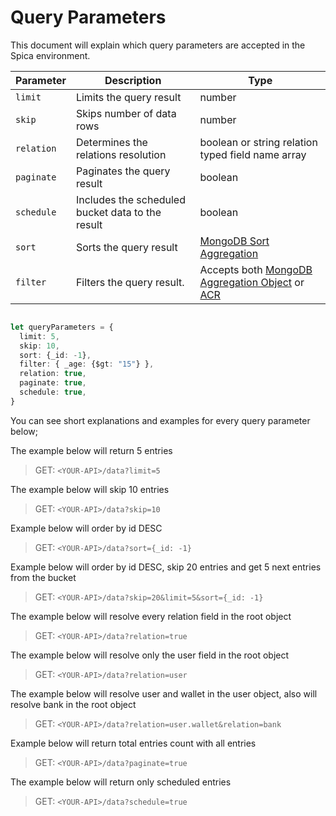 # Query Parameters

This document will explain which query parameters are accepted in the Spica environment.

| Parameter  | Description                                      | Type                                                                                                                                                                                     |
| ---------- | ------------------------------------------------ | ---------------------------------------------------------------------------------------------------------------------------------------------------------------------------------------- |
| `limit`    | Limits the query result                          | number                                                                                                                                                                                   |
| `skip`     | Skips number of data rows                        | number                                                                                                                                                                                   |
| `relation` | Determines the relations resolution              | boolean or string relation typed field name array                                                                                                                                        |
| `paginate` | Paginates the query result                       | boolean                                                                                                                                                                                  |
| `schedule` | Includes the scheduled bucket data to the result | boolean                                                                                                                                                                                  |
| `sort`     | Sorts the query result                           | [MongoDB Sort Aggregation](https://docs.mongodb.com/manual/reference/operator/update/sort/)                                                                                              |
| `filter`   | Filters the query result.                        | Accepts both [MongoDB Aggregation Object](https://docs.mongodb.com/manual/reference/operator/aggregation/match/) or [ACR](https://spicaengine.com/docs/additionals/access-control-rules) |

```typescript

let queryParameters = {
  limit: 5, 
  skip: 10, 
  sort: {_id: -1}, 
  filter: { _age: {$gt: "15"} }, 
  relation: true, 
  paginate: true, 
  schedule: true, 
}

```


You can see short explanations and examples for every query parameter below;

The example below will return 5 entries
> GET: `<YOUR-API>/data?limit=5`

The example below  will skip 10 entries
> GET: `<YOUR-API>/data?skip=10` 

Example below  will order by id DESC
> GET: `<YOUR-API>/data?sort={_id: -1}`

Example below  will order by id DESC, skip 20 entries and get 5 next entries from the bucket
> GET: `<YOUR-API>/data?skip=20&limit=5&sort={_id: -1}`

The example below  will resolve every relation field in the root object
> GET: `<YOUR-API>/data?relation=true`

The example below  will resolve only the user field in the root object
> GET: `<YOUR-API>/data?relation=user`

The example below  will resolve user and wallet in the user object, also will resolve bank in the root object
> GET: `<YOUR-API>/data?relation=user.wallet&relation=bank`

Example below  will return total entries count with all entries
> GET: `<YOUR-API>/data?paginate=true`

The example below  will return only scheduled entries
> GET: `<YOUR-API>/data?schedule=true`
